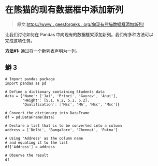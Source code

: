 # 在熊猫的现有数据框中添加新列

> 原文:[https://www . geesforgeks . org/向现有熊猫数据框添加新列/](https://www.geeksforgeeks.org/adding-new-column-to-existing-dataframe-in-pandas/)

让我们讨论如何在 Pandas 中向现有的数据框架添加新列。我们有多种方法可以完成这项任务。

**方法#1:** 通过将一个新列表声明为一列。

## 蟒 3

```
# Import pandas package
import pandas as pd

# Define a dictionary containing Students data
data = {'Name': ['Jai', 'Princi', 'Gaurav', 'Anuj'],
        'Height': [5.1, 6.2, 5.1, 5.2],
        'Qualification': ['Msc', 'MA', 'Msc', 'Msc']}

# Convert the dictionary into DataFrame
df = pd.DataFrame(data)

# Declare a list that is to be converted into a column
address = ['Delhi', 'Bangalore', 'Chennai', 'Patna']

# Using 'Address' as the column name
# and equating it to the list
df['Address'] = address

# Observe the result
df
```